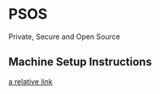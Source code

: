# PSOS
Private, Secure and Open Source

## Machine Setup Instructions
[a relative link](documentation/SetupMachineDev.md)
